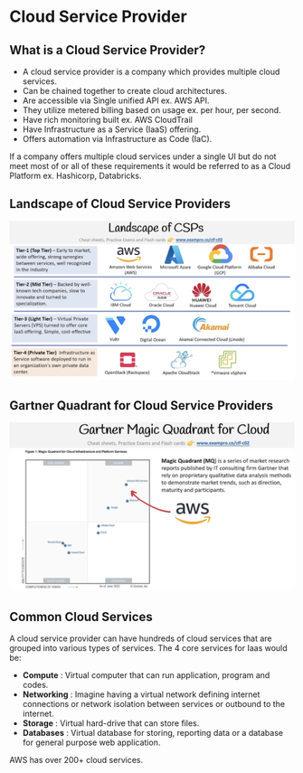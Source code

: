 # Cloud Service Provider

## What is a Cloud Service Provider?

- A cloud service provider is a company which provides multiple cloud services.
- Can be chained together to create cloud architectures.
- Are accessible via Single unified API ex. AWS API.
- They utilize metered billing based on usage ex. per hour, per second.
- Have rich monitoring built ex. AWS CloudTrail
- Have Infrastructure as a Service (IaaS) offering.
- Offers automation via Infrastructure as Code (IaC).

If a company offers multiple cloud services under a single UI but do not meet most of or all of these requirements it would be referred to as a Cloud Platform ex. Hashicorp, Databricks.

## Landscape of Cloud Service Providers

<!-- markdownlint-disable MD033 -->
<img src="https://github.com/tanishqharit/AWS_CLF_C02/blob/main/Z_Images/CSP_Landscape.png" alt="CSP_Landscape" width="900"/>

## Gartner Quadrant for Cloud Service Providers

<!-- markdownlint-disable MD033 -->
<img src="https://github.com/tanishqharit/AWS_CLF_C02/blob/main/Z_Images/Cloud_Quadrant.png" alt="Cloud_Quadrant" width="900"/>

## Common Cloud Services

A cloud service provider can have hundreds of cloud services that are grouped into various types of services. The 4 core services for Iaas would be:

- **Compute** : Virtual computer that can run application, program and codes.
- **Networking** : Imagine having a virtual network defining internet connections or network isolation between services or outbound to the internet.
- **Storage** : Virtual hard-drive that can store files.
- **Databases** : Virtual database for storing, reporting data or a database for general purpose web application.

AWS has over 200+ cloud services.